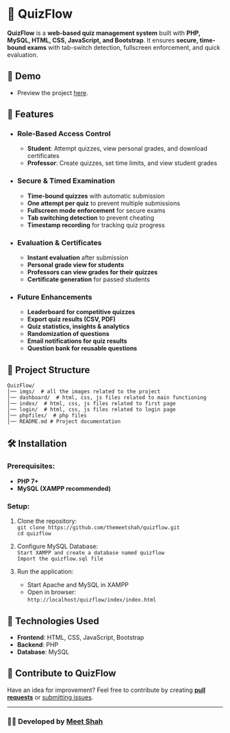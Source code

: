 # 🎯 QuizFlow  

**QuizFlow** is a **web-based quiz management system** built with **PHP, MySQL, HTML, CSS, JavaScript, and Bootstrap**. It ensures **secure, time-bound exams** with tab-switch detection, fullscreen enforcement, and quick evaluation.  

## 🎥 Demo  
- Preview the project [here](imgs/Working_demo.mp4).

## 🚀 Features  

- ###  Role-Based Access Control  
  - **Student**: Attempt quizzes, view personal grades, and download certificates  
  - **Professor**: Create quizzes, set time limits, and view student grades  

- ###  Secure & Timed Examination  
  - **Time-bound quizzes** with automatic submission  
  - **One attempt per quiz** to prevent multiple submissions  
  - **Fullscreen mode enforcement** for secure exams  
  - **Tab switching detection** to prevent cheating  
  - **Timestamp recording** for tracking quiz progress  

- ###  Evaluation & Certificates  
  - **Instant evaluation** after submission  
  - **Personal grade view for students**  
  - **Professors can view grades for their quizzes**  
  - **Certificate generation** for passed students  

- ###  Future Enhancements  
  - **Leaderboard for competitive quizzes**  
  - **Export quiz results (CSV, PDF)**  
  - **Quiz statistics, insights & analytics**  
  - **Randomization of questions**  
  - **Email notifications for quiz results**  
  - **Question bank for reusable questions**   

## 📁 Project Structure  

```
QuizFlow/  
│── imgs/  # all the images related to the project
│── dashboard/  # html, css, js files related to main functioning
│── index/  # html, css, js files related to first page
│── login/  # html, css, js files related to login page
│── phpfiles/  # php files
│── README.md # Project documentation  
```

## 🛠️ Installation

### Prerequisites:
- **PHP 7+**  
- **MySQL (XAMPP recommended)**  

### Setup:

1. Clone the repository:  
   ```git clone https://github.com/themeetshah/quizflow.git```  
   ```cd quizflow```
    
2. Configure MySQL Database:  
    ```Start XAMPP and create a database named quizflow```  
    ```Import the quizflow.sql file```

3. Run the application:  
    - Start Apache and MySQL in XAMPP
    - Open in browser:  
      ```http://localhost/quizflow/index/index.html```
    
## 📌 Technologies Used

- **Frontend**: HTML, CSS, JavaScript, Bootstrap
- **Backend**: PHP
- **Database**: MySQL

## 🤝 Contribute to QuizFlow  

Have an idea for improvement? Feel free to contribute by creating [**pull requests**](https://github.com/themeetshah/quizflow/pulls) or [submitting issues](https://github.com/themeetshah/quizflow/issues).  

---

### 👨‍💻 Developed by [**Meet Shah**](https://github.com/themeetshah)
